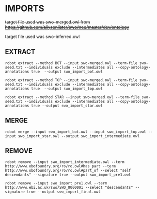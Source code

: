 IMPORTS
===============

~~target file used was swo-merged.owl from https://github.com/allysonlister/swo/tree/master/dev/ontology~~

target file used was swo-inferred.owl

EXTRACT
--------------
`robot extract --method BOT --input swo-merged.owl --term-file swo-seed.txt --individuals exclude --intermediates all --copy-ontology-annotations true  --output swo_import_bot.owl` 

`robot extract --method TOP --input swo-merged.owl --term-file swo-seed.txt --individuals exclude --intermediates all --copy-ontology-annotations true  --output swo_import_top.owl`

`robot extract --method STAR --input swo-merged.owl --term-file swo-seed.txt --individuals exclude --intermediates all --copy-ontology-annotations true --output swo_import_star.owl`


MERGE
---------
`robot merge --input swo_import_bot.owl --input swo_import_top.owl --input swo_import_star.owl --output swo_import_intermediate.owl`


REMOVE
---------
`robot remove --input swo_import_intermediate.owl --term http://www.obofoundry.org/ro/ro.owl#has_part --term http://www.obofoundry.org/ro/ro.owl#part_of --select "self descendants" --signature true --output swo_import_pre1.owl`

`robot remove --input swo_import_pre1.owl --term http://www.ebi.ac.uk/swo/SWO_0000001 --select "descendants" --signature true --output swo_import_final.owl`
